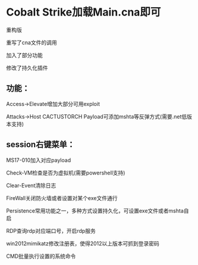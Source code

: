 # Cobalt Strike加载Main.cna即可

重构版

重写了cna文件的调用

加入了部分功能

修改了持久化插件

## 功能：
Access->Elevate增加大部分可用exploit

Attacks->Host CACTUSTORCH Payload可添加mshta等反弹方式(需要.net低版本支持)

## session右键菜单：

MS17-010加入对应payload

Check-VM检查是否为虚拟机(需要powershell支持)

Clear-Event清除日志

FireWall关闭防火墙或者设置对某个exe文件通行

Persistence常用功能之一，多种方式设置持久化，可设置exe文件或者mshta自启

RDP查询rdp对应端口号，开启rdp服务

win2012mimikatz修改注册表，使得2012以上版本可抓到登录密码

CMD批量执行设置的系统命令

